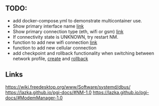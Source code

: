 ## TODO:
- add docker-compose.yml to demonstrate multicontainer use.
- Show primary interface name [link](https://lazka.github.io/pgi-docs/#NM-1.0/classes/Connection.html#NM.Connection.get_interface_name)
- Show primary connection type (eth, wifi or gsm) [link](https://lazka.github.io/pgi-docs/#NM-1.0/classes/ActiveConnection.html#NM.ActiveConnection.get_connection_type)
- If connectivity state is UNKNOWN, try restart NM.
- function to add new wifi connection [link](https://lazka.github.io/pgi-docs/#NM-1.0/classes/Client.html#NM.Client.add_and_activate_connection_async)
- function to add new cellular connection
- add checkpoint and rollback functionality when switching between network profile, [create](https://lazka.github.io/pgi-docs/#NM-1.0/classes/Client.html#NM.Client.checkpoint_create) and [rollback](https://lazka.github.io/pgi-docs/#NM-1.0/classes/Client.html#NM.Client.checkpoint_rollback)

## Links
https://wiki.freedesktop.org/www/Software/systemd/dbus/ 
https://lazka.github.io/pgi-docs/#NM-1.0
https://lazka.github.io/pgi-docs/#ModemManager-1.0